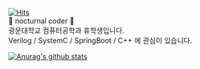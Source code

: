 [![Hits](https://hits.seeyoufarm.com/api/count/incr/badge.svg?url=https%3A%2F%2Fgithub.com%2Fgrayroom)](https://hits.seeyoufarm.com)                     
🌙 nocturnal coder 🌟  
광운대학교 컴퓨터공학과 휴학생입니다.  
Verilog / SystemC / SpringBoot / C++ 에 관심이 있습니다.

[![Anurag's github stats](https://github-readme-stats.vercel.app/api?username=grayroom)](https://github.com/anuraghazra/github-readme-stats)
